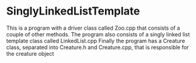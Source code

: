 # SinglyLinkedListTemplate
This is a program with a driver class called Zoo.cpp that consists of a couple of other methods.
The program also consists of a singly linked list template class called LinkedList.cpp
Finally the program has a Creature class, separated into Creature.h and Creature.cpp, that is responsible for the creature object
